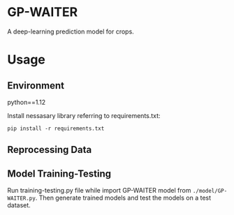 # GP-WAITER
A deep-learning prediction model for crops.
# Usage
## Environment
python==1.12

Install nessasary library referring to requirements.txt:

`pip install -r requirements.txt`
## Reprocessing Data

## Model Training-Testing
Run training-testing.py file while import GP-WAITER model from `./model/GP-WAITER.py`. Then generate trained models and test the models on a test dataset.  
